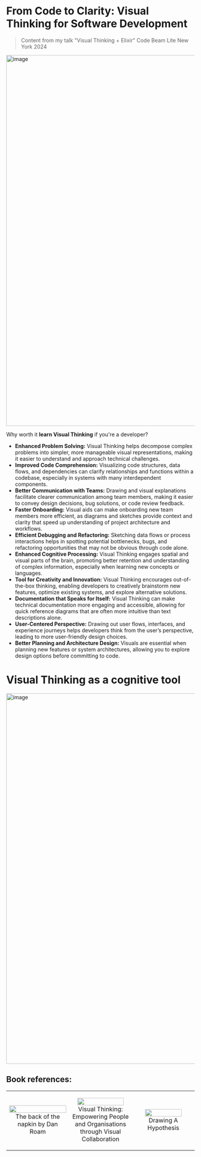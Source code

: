 # From Code to Clarity: Visual Thinking for Software Development

> Content from my talk "Visual Thinking + Elixir" Code Beam Lite New York 2024

<img width="992" alt="image" src="https://github.com/user-attachments/assets/6cbabd8c-972b-4afb-8176-608bae9d1c9e">

Why worth it **learn Visual Thinking** if you're a developer?

- **Enhanced Problem Solving:** Visual Thinking helps decompose complex problems into simpler, more manageable visual representations, making it easier to understand and approach technical challenges.
- **Improved Code Comprehension:** Visualizing code structures, data flows, and dependencies can clarify relationships and functions within a codebase, especially in systems with many interdependent components.
- **Better Communication with Teams:** Drawing and visual explanations facilitate clearer communication among team members, making it easier to convey design decisions, bug solutions, or code review feedback.
- **Faster Onboarding:** Visual aids can make onboarding new team members more efficient, as diagrams and sketches provide context and clarity that speed up understanding of project architecture and workflows.
- **Efficient Debugging and Refactoring:** Sketching data flows or process interactions helps in spotting potential bottlenecks, bugs, and refactoring opportunities that may not be obvious through code alone.
- **Enhanced Cognitive Processing:** Visual Thinking engages spatial and visual parts of the brain, promoting better retention and understanding of complex information, especially when learning new concepts or languages.
- **Tool for Creativity and Innovation:** Visual Thinking encourages out-of-the-box thinking, enabling developers to creatively brainstorm new features, optimize existing systems, and explore alternative solutions.
- **Documentation that Speaks for Itself:** Visual Thinking can make technical documentation more engaging and accessible, allowing for quick reference diagrams that are often more intuitive than text descriptions alone.
- **User-Centered Perspective:** Drawing out user flows, interfaces, and experience journeys helps developers think from the user’s perspective, leading to more user-friendly design choices.
- **Better Planning and Architecture Design:** Visuals are essential when planning new features or system architectures, allowing you to explore design options before committing to code.

# Visual Thinking as a cognitive tool

<img width="991" alt="image" src="https://github.com/user-attachments/assets/d4b09980-8e64-48fa-9439-be1b615bca3c">

## Book references:

<table width="100%">
  <tr>
    <td width="33%">
      <p align="center">
        <img src="https://github.com/user-attachments/assets/72402cac-7a5a-4eed-8c42-785e9186a316" width="100%"/>
        </br>
        The back of the napkin by Dan Roam
      </p>
    </td>
      <td width="33%">
      <p align="center">  
        <img src="https://github.com/user-attachments/assets/d640568c-9311-4793-b649-edfdeee50714" width="90%"/>
        </br>
        Visual Thinking: Empowering People and Organisations through Visual Collaboration
      </p>
    </td>
      <td width="33%">
      <p align="center">
        <img src="https://github.com/user-attachments/assets/42ec090f-8093-47f3-806c-6b6c6d274f20" width="80%"/>
        </br>
        Drawing A Hypothesis
      </p>
    </td>
  </tr>
</table>







